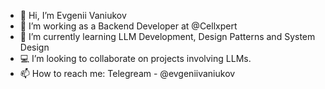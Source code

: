 - 👋 Hi, I’m Evgenii Vaniukov
- 👀 I’m working as a Backend Developer at @Cellxpert
- 🌱 I’m currently learning LLM Development, Design Patterns and System Design
- 💻 I’m looking to collaborate on projects involving LLMs.
- 📫 How to reach me: Telegream - @evgeniivaniukov

<!---
evgeniivaniukovcx/evgeniivaniukovcx is a ✨ special ✨ repository because its `README.md` (this file) appears on your GitHub profile.
You can click the Preview link to take a look at your changes.
--->
